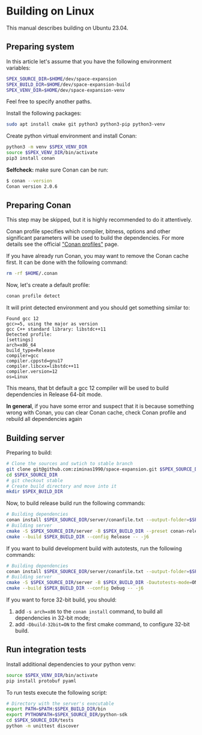 
# Building on Linux
This manual describes building on Ubuntu 23.04.

## Preparing system
In this article let's assume that you have the following environment variables:
```bash
SPEX_SOURCE_DIR=$HOME/dev/space-expansion
SPEX_BUILD_DIR=$HOME/dev/space-expansion-build
SPEX_VENV_DIR=$HOME/dev/space-expansion-venv
```
Feel free to specify another paths.

Install the following packages:
```bash
sudo apt install cmake git python3 python3-pip python3-venv
```

Create python virtual environment and install Conan:
```bash
python3 -m venv $SPEX_VENV_DIR
source $SPEX_VENV_DIR/bin/activate
pip3 install conan
```

**Selfcheck:** make sure Conan can be run:
```bash
$ conan --version
Conan version 2.0.6
```

## Preparing Conan
This step may be skipped, but it is highly recommended to do it attentively.

Conan profile specifies which compiler, bitness, options and other significant parameters will be used to build the dependencies. For more details see the official ["Conan profiles"](https://docs.conan.io/en/latest/reference/profiles.html) page.

If you have already run Conan, you may want to remove the Conan cache first. It can be done with the following command:
```bash
rm -rf $HOME/.conan
```
Now, let's create a default profile:
```bash
conan profile detect
```
It will print detected environment and you should get something similar to:
```
Found gcc 12
gcc>=5, using the major as version
gcc C++ standard library: libstdc++11
Detected profile:
[settings]
arch=x86_64
build_type=Release
compiler=gcc
compiler.cppstd=gnu17
compiler.libcxx=libstdc++11
compiler.version=12
os=Linux
```
This means, that bt default a gcc 12 compiler will be used to build dependencies in Release 64-bit mode.

**In general**, if you have some error and suspect that it is because something wrong with Conan, you can clear Conan cache, check Conan profile and rebuild all dependencies again

## Building server
Preparing to build:
```bash
# Clone the sources and swtich to stable branch
git clone git@github.com:ziminas1990/space-expansion.git $SPEX_SOURCE_DIR
cd $SPEX_SOURCE_DIR
# git checkout stable
# Create build directory and move into it
mkdir $SPEX_BUILD_DIR
```

Now, to build release build run the following commands:
```bash
# Building dependencies
conan install $SPEX_SOURCE_DIR/server/conanfile.txt --output-folder=$SPEX_BUILD_DIR --build=missing
# Building server
cmake -S $SPEX_SOURCE_DIR/server -B $SPEX_BUILD_DIR --preset conan-release
cmake --build $SPEX_BUILD_DIR --config Release -- -j6
```

If you want to build development build with autotests, run the following commands:
```bash
# Building dependencies
conan install $SPEX_SOURCE_DIR/server/conanfile.txt --output-folder=$SPEX_BUILD_DIR --build=missing -s build_type=Debug
# Building server
cmake -S $SPEX_SOURCE_DIR/server -B $SPEX_BUILD_DIR -Dautotests-mode=ON -Dbuild-debug=ON --preset conan-debug
cmake --build $SPEX_BUILD_DIR --config Debug -- -j6
```

If you want to force 32-bit build, you should:
1. add `-s arch=x86` to the `conan install` command, to build all dependencies in 32-bit mode;
2. add `-Dbuild-32bit=ON` to the first cmake command, to configure 32-bit build.

## Run integration tests
Install additional dependencies to your python venv:
```bash
source $SPEX_VENV_DIR/bin/activate
pip install protobuf pyaml
```

To run tests execute the following script:
```bash
# Directory with the server's executable
export PATH=$PATH:$SPEX_BUILD_DIR/bin
export PYTHONPATH=$SPEX_SOURCE_DIR/python-sdk
cd $SPEX_SOURCE_DIR/tests
python -m unittest discover
```
